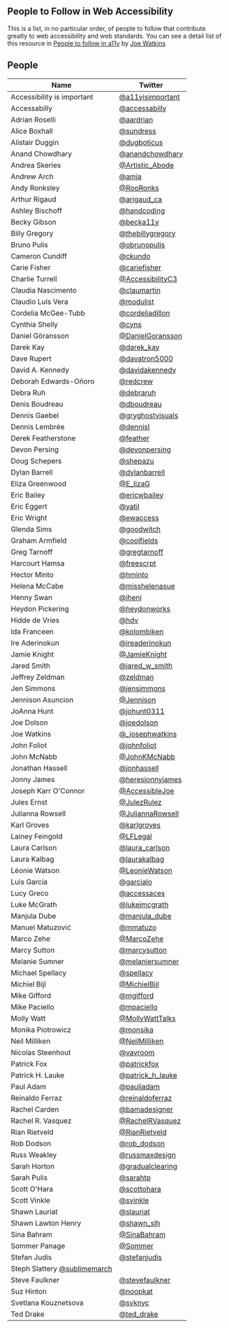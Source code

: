## People to Follow in Web Accessibility

This is a list, in no particular order, of people to follow that contribute greatly to web accessibility and web standards. You can see a detail list of this resource in [People to follow in a11y](https://github.com/joe-watkins/top-people-to-follow-in-web-accessibility) by [Joe Watkins](https://github.com/joe-watkins)

## People

| Name                                                             | Twitter                                                  |
| ---------------------------------------------------------------- | -------------------------------------------------------- |
| Accessibility is important                                       | [@a11yisimportant](https://twitter.com/a11yisimportant)  |
| Accessabilly                                                     | [@accessabilly](https://twitter.com/accessabilly)        |
| Adrian Roselli                                                   | [@aardrian](https://twitter.com/aardrian)                |
| Alice Boxhall                                                    | [@sundress](https://twitter.com/sundress)                |
| Alistair Duggin                                                  | [@dugboticus](https://twitter.com/dugboticus)            |
| Anand Chowdhary                                                  | [@anandchowdhary](https://twitter.com/anandchowdhary)    |
| Andrea Skeries                                                   | [@Artistic_Abode](https://twitter.com/Artistic_Abode)    |
| Andrew Arch                                                      | [@amja](https://twitter.com/amja)                        |
| Andy Ronksley                                                    | [@RooRonks](https://twitter.com/RooRonks)                |
| Arthur Rigaud                                                    | [@arigaud_ca](https://twitter.com/arigaud_ca)            |
| Ashley Bischoff                                                  | [@handcoding](https://twitter.com/handcoding)            |
| Becky Gibson                                                     | [@becka11y](https://twitter.com/becka11y)                |
| Billy Gregory                                                    | [@thebillygregory](https://twitter.com/thebillygregory)  |
| Bruno Pulis                                                      | [@obrunopulis](https://twitter.com/obrunopulis)          |
| Cameron Cundiff                                                  | [@ckundo](https://twitter.com/ckundo)                    |
| Carie Fisher                                                     | [@cariefisher](https://twitter.com/cariefisher)          |
| Charlie Turrell                                                  | [@AccessibilityC3](https://twitter.com/AccessibilityC3)  |
| Claudia Nascimento                                               | [@claumartin](https://twitter.com/claumartin)            |
| Claudio Luís Vera                                                | [@modulist](https://twitter.com/modulist)                |
| Cordelia McGee-Tubb                                              | [@cordeliadillon](https://twitter.com/cordeliadillon)    |
| Cynthia Shelly                                                   | [@cyns](https://twitter.com/cyns)                        |
| Daniel Göransson                                                 | [@DanielGoransson](https://twitter.com/DanielGoransson)  |
| Darek Kay                                                        | [@darek_kay](https://twitter.com/darek_kay)              |
| Dave Rupert                                                      | [@davatron5000](https://twitter.com/davatron5000)        |
| David A. Kennedy                                                 | [@davidakennedy](https://twitter.com/davidakennedy)      |
| Deborah Edwards-Oñoro                                            | [@redcrew](https://twitter.com/redcrew)                  |
| Debra Ruh                                                        | [@debraruh](https://twitter.com/debraruh)                |
| Denis Boudreau                                                   | [@dboudreau](https://twitter.com/dboudreau)              |
| Dennis Gaebel                                                    | [@gryghostvisuals](https://twitter.com/gryghostvisuals)  |
| Dennis Lembrée                                                   | [@dennisl](https://twitter.com/dennisl)                  |
| Derek Featherstone                                               | [@feather](https://twitter.com/feather)                  |
| Devon Persing                                                    | [@devonpersing](https://twitter.com/devonpersing)        |
| Doug Schepers                                                    | [@shepazu](https://twitter.com/shepazu)                  |
| Dylan Barrell                                                    | [@dylanbarrell](https://twitter.com/dylanbarrell)        |
| Eliza Greenwood                                                  | [@E_lizaG](https://twitter.com/E_lizaG)                  |
| Eric Bailey                                                      | [@ericwbailey](https://twitter.com/ericwbailey)          |
| Eric Eggert                                                      | [@yatil](https://twitter.com/yatil)                      |
| Eric Wright                                                      | [@ewaccess](https://twitter.com/ewaccess)                |
| Glenda Sims                                                      | [@goodwitch](https://twitter.com/goodwitch)              |
| Graham Armfield                                                  | [@coolfields](https://twitter.com/coolfields)            |
| Greg Tarnoff                                                     | [@gregtarnoff](https://twitter.com/gregtarnoff)          |
| Harcourt Hamsa                                                   | [@freescrpt](https://twitter.com/freescrpt)              |
| Hector Minto                                                     | [@hminto](https://twitter.com/hminto)                    |
| Helena McCabe                                                    | [@misshelenasue](https://twitter.com/misshelenasue)      |
| Henny Swan                                                       | [@iheni](https://twitter.com/iheni)                      |
| Heydon Pickering                                                 | [@heydonworks](http://twitter.com/heydonworks)           |
| Hidde de Vries                                                   | [@hdv](http://twitter.com/hdv)                           |
| Ida Franceen                                                     | [@kolombiken](http://twitter.com/kolombiken)             |
| Ire Aderinokun                                                   | [@ireaderinokun](http://twitter.com/ireaderinokun)       |
| Jamie Knight                                                     | [@JamieKnight](https://twitter.com/JamieKnight)          |
| Jared Smith                                                      | [@jared_w_smith](https://twitter.com/jared_w_smith)      |
| Jeffrey Zeldman                                                  | [@zeldman](https://twitter.com/zeldman)                  |
| Jen Simmons                                                      | [@jensimmons](https://twitter.com/jensimmons)            |
| Jennison Asuncion                                                | [@Jennison](https://twitter.com/Jennison)                |
| JoAnna Hunt                                                      | [@johunt0311](https://twitter.com/johunt0311)            |
| Joe Dolson                                                       | [@joedolson](https://twitter.com/joedolson)              |
| Joe Watkins                                                      | [@\_josephwatkins](https://twitter.com/_josephwatkins)   |
| John Foliot                                                      | [@johnfoliot](https://twitter.com/johnfoliot)            |
| John McNabb                                                      | [@JohnKMcNabb](https://twitter.com/JohnKMcNabb)          |
| Jonathan Hassell                                                 | [@jonhassell](https://twitter.com/jonhassell)            |
| Jonny James                                                      | [@heresjonnyjames](https://twitter.com/heresjonnyjames)  |
| Joseph Karr O'Connor                                             | [@AccessibleJoe](https://twitter.com/AccessibleJoe)      |
| Jules Ernst                                                      | [@JulezRulez](https://twitter.com/JulezRulez)            |
| Julianna Rowsell                                                 | [@JuliannaRowsell](https://twitter.com/JuliannaRowsell)  |
| Karl Groves                                                      | [@karlgroves](https://twitter.com/karlgroves)            |
| Lainey Feingold                                                  | [@LFLegal](https://twitter.com/LFLegal)                  |
| Laura Carlson                                                    | [@laura_carlson](https://twitter.com/laura_carlson)      |
| Laura Kalbag                                                     | [@laurakalbag](https://twitter.com/laurakalbag)          |
| Léonie Watson                                                    | [@LeonieWatson](http://twitter.com/LeonieWatson)         |
| Luis Garcia                                                      | [@garcialo](https://twitter.com/garcialo)                |
| Lucy Greco                                                       | [@accessaces](https://twitter.com/accessaces)            |
| Luke McGrath                                                     | [@lukejmcgrath](https://twitter.com/lukejmcgrath)        |
| Manjula Dube                                                     | [@manjula_dube](https://twitter.com/mmatuzomanjula_dube) |
| Manuel Matuzović                                                 | [@mmatuzo](https://twitter.com/mmatuzo)                  |
| Marco Zehe                                                       | [@MarcoZehe](https://twitter.com/MarcoZehe)              |
| Marcy Sutton                                                     | [@marcysutton](http://twitter.com/marcysutton)           |
| Melanie Sumner                                                   | [@melaniersumner](https://twitter.com/melaniersumner)    |
| Michael Spellacy                                                 | [@spellacy](https://twitter.com/spellacy)                |
| Michiel Bijl                                                     | [@MichielBijl](https://twitter.com/MichielBijl)          |
| Mike Gifford                                                     | [@mgifford](https://twitter.com/mgifford)                |
| Mike Paciello                                                    | [@mpaciello](https://twitter.com/mpaciello)              |
| Molly Watt                                                       | [@MollyWattTalks](https://twitter.com/MollyWattTalks)    |
| Monika Piotrowicz                                                | [@monsika](https://twitter.com/monsika)                  |
| Neil Milliken                                                    | [@NeilMilliken](https://twitter.com/NeilMilliken)        |
| Nicolas Steenhout                                                | [@vavroom](https://twitter.com/vavroom)                  |
| Patrick Fox                                                      | [@patrickfox](https://twitter.com/patrickfox)            |
| Patrick H. Lauke                                                 | [@patrick_h_lauke](https://twitter.com/patrick_h_lauke)  |
| Paul Adam                                                        | [@pauljadam](https://twitter.com/pauljadam)              |
| Reinaldo Ferraz                                                  | [@reinaldoferraz](https://twitter.com/reinaldoferraz)    |
| Rachel Carden                                                    | [@bamadesigner](https://twitter.com/bamadesigner)        |
| Rachel R. Vasquez                                                | [@RachelRVasquez](https://twitter.com/RachelRVasquez)    |
| Rian Rietveld                                                    | [@RianRietveld](https://twitter.com/RianRietveld)        |
| Rob Dodson                                                       | [@rob_dodson](https://twitter.com/rob_dodson)            |
| Russ Weakley                                                     | [@russmaxdesign](https://twitter.com/russmaxdesign)      |
| Sarah Horton                                                     | [@gradualclearing](https://twitter.com/gradualclearing)  |
| Sarah Pulis                                                      | [@sarahtp](https://twitter.com/sarahtp)                  |
| Scott O'Hara                                                     | [@scottohara](https://twitter.com/scottohara)            |
| Scott Vinkle                                                     | [@svinkle](https://twitter.com/svinkle)                  |
| Shawn Lauriat                                                    | [@slauriat](https://twitter.com/slauriat)                |
| Shawn Lawton Henry                                               | [@shawn_slh](https://twitter.com/shawn_slh)              |
| Sina Bahram                                                      | [@SinaBahram](https://twitter.com/SinaBahram)            |
| Sommer Panage                                                    | [@Sommer](https://twitter.com/Sommer)                    |
| Stefan Judis                                                     | [@stefanjudis](https://twitter.com/stefanjudis)          |
| Steph Slattery [@sublimemarch](https://twitter.com/sublimemarch) |
| Steve Faulkner                                                   | [@stevefaulkner](https://twitter.com/stevefaulkner)      |
| Suz Hinton                                                       | [@noopkat](https://twitter.com/noopkat)                  |
| Svetlana Kouznetsova                                             | [@svknyc](https://twitter.com/svknyc)                    |
| Ted Drake                                                        | [@ted_drake](https://twitter.com/ted_drake)              |
